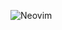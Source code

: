 ![Neovim](https://img.shields.io/badge/NeoVim-%2300f.svg?&style=for-the-badge&logo=neovim&logoColor=white)
